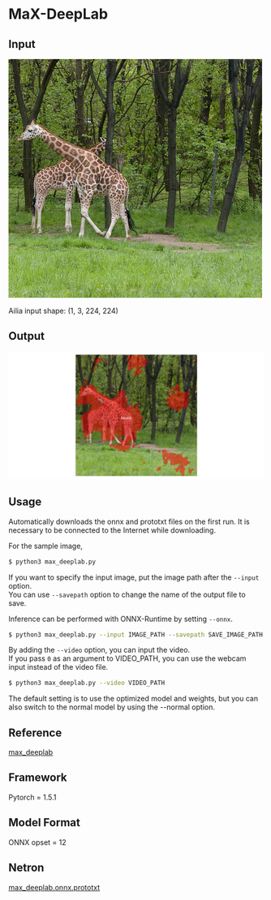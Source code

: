 # MaX-DeepLab

## Input

![Input](input.jpg)

Ailia input shape: (1, 3, 224, 224)

## Output

![Output](output.jpg)

## Usage

Automatically downloads the onnx and prototxt files on the first run.
It is necessary to be connected to the Internet while downloading.

For the sample image,
``` bash
$ python3 max_deeplab.py
```

If you want to specify the input image, put the image path after the `--input` option.  
You can use `--savepath` option to change the name of the output file to save.

Inference can be performed with ONNX-Runtime by setting `--onnx`.
```bash
$ python3 max_deeplab.py --input IMAGE_PATH --savepath SAVE_IMAGE_PATH
```

By adding the `--video` option, you can input the video.   
If you pass `0` as an argument to VIDEO_PATH, you can use the webcam input instead of the video file.
```bash
$ python3 max_deeplab.py --video VIDEO_PATH
```

The default setting is to use the optimized model and weights, but you can also switch to the normal model by using the --normal option.

## Reference

[max_deeplab](https://github.com/conradry/max-deeplab)

## Framework

Pytorch = 1.5.1

## Model Format

ONNX opset = 12

## Netron

[max_deeplab.onnx.prototxt](https://netron.app/?url=https://storage.googleapis.com/ailia-models/max_deeplab/max_deeplab.opt.onnx.prototxt)
